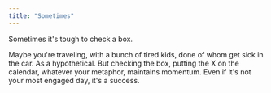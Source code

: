 ```yaml
---
title: "Sometimes"
---
```


Sometimes it's tough to check a box. 

Maybe you're traveling, with a bunch of tired kids, done of whom get sick in the car. 
As a hypothetical. 
But checking the box, putting the X on the calendar, whatever your metaphor, maintains momentum. 
Even if it's not your most engaged day, it's a success. 
